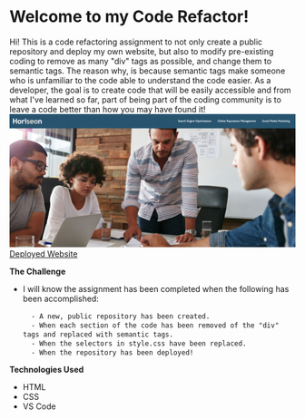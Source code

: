 # Welcome to my Code Refactor! 

Hi! This is a code refactoring assignment to not only create a public repository and deploy my own website, but also to modify pre-existing coding to remove as many "div" tags as possible, and change them to semantic tags. The reason why, is because semantic tags make someone who is unfamiliar to the code able to understand the code easier. As a developer, the goal is to create code that will be easily accessible and from what I've learned so far, part of being part of the coding community is to leave a code better than how you may have found it! 
![Website-Preview](./assets/images/WebsitePreview.png)
[Deployed Website](https://amylipscomb.github.io/code-refactor/)

<strong>The Challenge</strong>

 - I will know the assignment has been completed when the following has been accomplished:
		 
		 - A new, public repository has been created. 
		 - When each section of the code has been removed of the "div" tags and replaced with semantic tags. 
		 - When the selectors in style.css have been replaced. 
		 - When the repository has been deployed! 

<strong>Technologies Used</strong>	

-	HTML 
-	CSS
-	VS Code